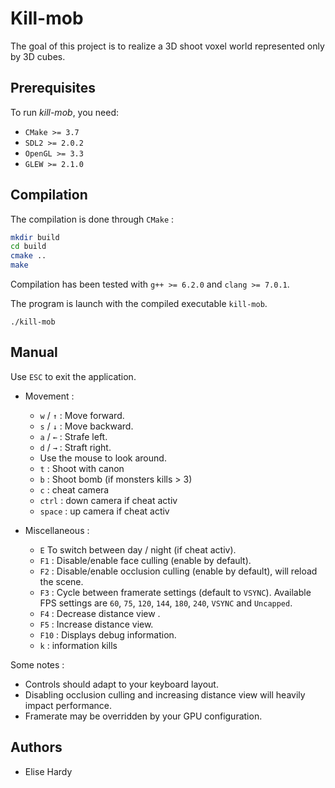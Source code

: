 # Kill-mob

The goal of this project is to realize a 3D shoot voxel world represented only by 3D cubes.

## Prerequisites

To run *kill-mob*, you need:

* `CMake >= 3.7`
* `SDL2 >= 2.0.2`
* `OpenGL >= 3.3`
* `GLEW >= 2.1.0`


## Compilation

The compilation is done through `CMake` :

````bash
mkdir build
cd build
cmake ..
make
````

Compilation has been tested with `g++ >= 6.2.0` and `clang >= 7.0.1`.

The program is launch with the compiled executable `kill-mob`.

```
./kill-mob
```


## Manual

Use `ESC` to exit the application.

* Movement :

    * `w` / `↑` : Move forward.
    * `s` / `↓` : Move backward.
    * `a` / `←` : Strafe left.
    * `d` / `→` : Straft right.    
    * Use the mouse to look around.
    * `t` : Shoot with canon
    * `b` : Shoot bomb (if monsters kills > 3)
    * `c` : cheat camera
    * `ctrl` : down camera if cheat activ
    * `space` : up camera if cheat activ

* Miscellaneous :

    * `E` To switch between day / night (if cheat activ).
    * `F1` : Disable/enable face culling (enable by default).
    * `F2` : Disable/enable occlusion culling (enable by default), will reload the scene.
    * `F3` : Cycle between framerate settings (default to `VSYNC`). Available FPS settings are
             `60`, `75`, `120`, `144`, `180`, `240`, `VSYNC` and `Uncapped`.
    * `F4` : Decrease distance view  .
    * `F5` : Increase distance view.
    * `F10` : Displays debug information.
    * `k` : information kills

Some notes :

* Controls should adapt to your keyboard layout.
* Disabling occlusion culling and increasing distance view will heavily impact performance.
* Framerate may be overridden by your GPU configuration. 


## Authors

* Elise Hardy

